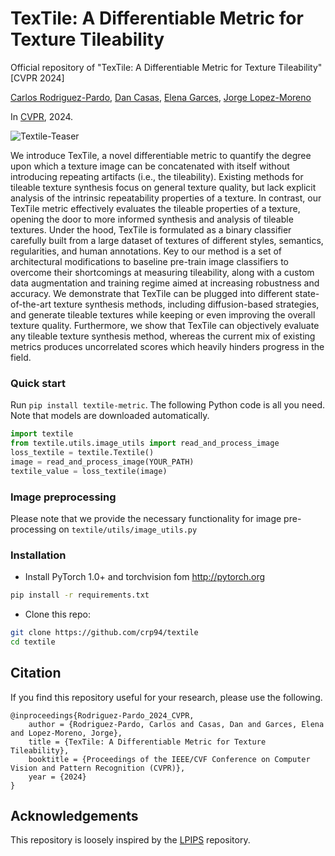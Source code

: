 # TexTile: A Differentiable Metric for Texture Tileability

Official repository of "TexTile: A Differentiable Metric for Texture Tileability" [CVPR 2024]

[Carlos Rodriguez-Pardo](https://carlosrodriguezpardo.es/), [Dan Casas](https://dancasas.github.io/), [Elena Garces](https://www.elenagarces.es/), [Jorge Lopez-Moreno](http://www.jorg3.com/)

In [CVPR](https://arxiv.org/abs/2403.12961v1), 2024.

![Textile-Teaser](https://raw.githubusercontent.com/crp94/textile/main/textile/data/teaser.png)


We introduce TexTile, a novel differentiable metric to quantify the degree upon which a texture image can be concatenated with itself without introducing repeating artifacts (i.e., the tileability). Existing methods for tileable texture synthesis focus on general texture quality, but lack explicit analysis of the intrinsic repeatability properties of a texture. In contrast, our TexTile metric effectively evaluates the tileable properties of a texture, opening the door to more informed synthesis and analysis of tileable textures. Under the hood, TexTile is formulated as a binary classifier carefully built from a large dataset of textures of different styles, semantics, regularities, and human annotations. Key to our method is a set of architectural modifications to baseline pre-train image classifiers to overcome their shortcomings at measuring tileability, along with a custom data augmentation and training regime aimed at increasing robustness and accuracy. We demonstrate that TexTile can be plugged into different state-of-the-art texture synthesis methods, including diffusion-based strategies, and generate tileable textures while keeping or even improving the overall texture quality. Furthermore, we show that TexTile can objectively evaluate any tileable texture synthesis method, whereas the current mix of existing metrics produces uncorrelated scores which heavily hinders progress in the field.


### Quick start

Run `pip install textile-metric`. The following Python code is all you need. Note that models are downloaded automatically.

```python
import textile
from textile.utils.image_utils import read_and_process_image
loss_textile = textile.Textile() 
image = read_and_process_image(YOUR_PATH)
textile_value = loss_textile(image)
```

### Image preprocessing
Please note that we provide the necessary functionality for image pre-processing on `textile/utils/image_utils.py`

### Installation
- Install PyTorch 1.0+ and torchvision fom http://pytorch.org

```bash
pip install -r requirements.txt
```
- Clone this repo:
```bash
git clone https://github.com/crp94/textile
cd textile
```


## Citation

If you find this repository useful for your research, please use the following.

```
@inproceedings{Rodriguez-Pardo_2024_CVPR,
    author = {Rodriguez-Pardo, Carlos and Casas, Dan and Garces, Elena and Lopez-Moreno, Jorge},
    title = {TexTile: A Differentiable Metric for Texture Tileability},
    booktitle = {Proceedings of the IEEE/CVF Conference on Computer Vision and Pattern Recognition (CVPR)}, 
    year = {2024}
}
```


## Acknowledgements

This repository is loosely inspired by the [LPIPS](https://github.com/richzhang/PerceptualSimilarity) repository. 